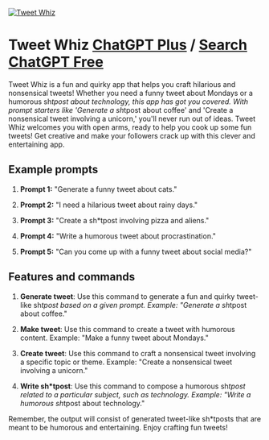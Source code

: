 
[![Tweet Whiz](https://files.oaiusercontent.com/file-Ec5cdFHme9tiCd82kQBNgK9K?se=2123-10-14T00%3A12%3A56Z&sp=r&sv=2021-08-06&sr=b&rscc=max-age%3D31536000%2C%20immutable&rscd=attachment%3B%20filename%3D6c29a87a-9de4-4237-9bdc-6d312994bd9b.png&sig=mtXmj%2BWDIZhwsNwR2qV06rKBEpYt3wlkBb1iOgQ0jn8%3D)](https://chat.openai.com/g/g-OWsy46Zwm-tweet-whiz)

# Tweet Whiz [ChatGPT Plus](https://chat.openai.com/g/g-OWsy46Zwm-tweet-whiz) / [Search ChatGPT Free](https://gptcall.net/index.html#/?search=Tweet%20Whiz)

Tweet Whiz is a fun and quirky app that helps you craft hilarious and nonsensical tweets! Whether you need a funny tweet about Mondays or a humorous sh*tpost about technology, this app has got you covered. With prompt starters like 'Generate a sh*tpost about coffee' and 'Create a nonsensical tweet involving a unicorn,' you'll never run out of ideas. Tweet Whiz welcomes you with open arms, ready to help you cook up some fun tweets! Get creative and make your followers crack up with this clever and entertaining app.

## Example prompts

1. **Prompt 1:** "Generate a funny tweet about cats."

2. **Prompt 2:** "I need a hilarious tweet about rainy days."

3. **Prompt 3:** "Create a sh*tpost involving pizza and aliens."

4. **Prompt 4:** "Write a humorous tweet about procrastination."

5. **Prompt 5:** "Can you come up with a funny tweet about social media?"

## Features and commands

1. **Generate tweet**: Use this command to generate a fun and quirky tweet-like sh*tpost based on a given prompt. 
   Example: "Generate a sh*tpost about coffee."

2. **Make tweet**: Use this command to create a tweet with humorous content. 
   Example: "Make a funny tweet about Mondays."

3. **Create tweet**: Use this command to craft a nonsensical tweet involving a specific topic or theme. 
   Example: "Create a nonsensical tweet involving a unicorn."

4. **Write sh*tpost**: Use this command to compose a humorous sh*tpost related to a particular subject, such as technology. 
   Example: "Write a humorous sh*tpost about technology."

Remember, the output will consist of generated tweet-like sh*tposts that are meant to be humorous and entertaining. Enjoy crafting fun tweets!


